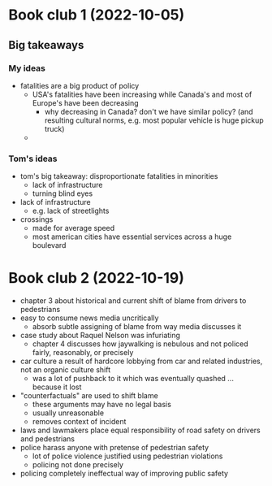 # Book club 1 (2022-10-05)

## Big takeaways

### My ideas

- fatalities are a big product of policy
  - USA's fatalities have been increasing while Canada's and most of Europe's have been decreasing
    - why decreasing in Canada? don't we have similar policy? (and resulting cultural norms, e.g. most popular vehicle is huge pickup truck)
  - 

### Tom's ideas

- tom's big takeaway: disproportionate fatalities in minorities
  - lack of infrastructure
  - turning blind eyes
- lack of infrastructure
  - e.g. lack of streetlights
- crossings
  - made for average speed
  - most american cities have essential services across a huge boulevard

# Book club 2 (2022-10-19)

- chapter 3 about historical and current shift of blame from drivers to pedestrians
- easy to consume news media uncritically
  - absorb subtle assigning of blame from way media discusses it
- case study about Raquel Nelson was infuriating
  - chapter 4 discusses how jaywalking is nebulous and not policed fairly, reasonably, or precisely
- car culture a result of hardcore lobbying from car and related industries, not an organic culture shift
  - was a lot of pushback to it which was eventually quashed ... because it lost
- "counterfactuals" are used to shift blame
  - these arguments may have no legal basis
  - usually unreasonable
  - removes context of incident
- laws and lawmakers place equal responsibility of road safety on drivers and pedestrians
- police harass anyone with pretense of pedestrian safety
  - lot of police violence justified using pedestrian violations
  - policing not done precisely
- policing completely ineffectual way of improving public safety